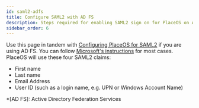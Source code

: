 ```yaml
---
id: saml2-adfs
title: Configure SAML2 with AD FS
description: Steps required for enabling SAML2 sign on for PlaceOS on ADFS
sidebar_order: 6
---
```


Use this page in tandem with [Configuring PlaceOS for SAML2](configure-saml.md) if you are using AD FS.
You can follow [Microsoft's instructions](https://docs.microsoft.com/en-us/windows-server/identity/ad-fs/operations/create-a-relying-party-trust) for most cases. 
PlaceOS will use these four SAML2 claims:

* First name
* Last name
* Email Address
* User ID (such as a login name, e.g. UPN or Windows Account Name)

*[AD FS]: Active Directory Federation Services
